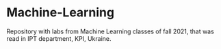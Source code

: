 # Machine-Learning
Repository with labs from Machine Learning classes of fall 2021, that was read in IPT department, KPI, Ukraine.
